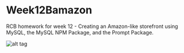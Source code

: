 # Week12Bamazon
RCB homework for week 12 - Creating an Amazon-like storefront using MySQL, the MySQL NPM Package, and the Prompt Package.

![alt tag](http://url/to/1.jpg)
